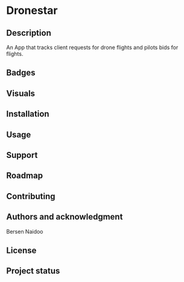 # Dronestar

## Description
An App that tracks client requests for drone flights and pilots bids for flights.

## Badges

## Visuals

## Installation

## Usage

## Support

## Roadmap

## Contributing

## Authors and acknowledgment
Bersen Naidoo

## License

## Project status

